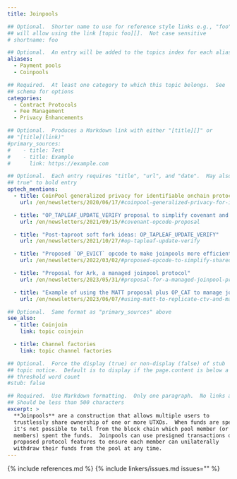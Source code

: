 ```yaml
---
title: Joinpools

## Optional.  Shorter name to use for reference style links e.g., "foo"
## will allow using the link [topic foo][].  Not case sensitive
# shortname: foo

## Optional.  An entry will be added to the topics index for each alias
aliases:
  - Payment pools
  - Coinpools

## Required.  At least one category to which this topic belongs.  See
## schema for options
categories:
  - Contract Protocols
  - Fee Management
  - Privacy Enhancements

## Optional.  Produces a Markdown link with either "[title][]" or
## "[title](link)"
#primary_sources:
#    - title: Test
#    - title: Example
#      link: https://example.com

## Optional.  Each entry requires "title", "url", and "date".  May also use "feature:
## true" to bold entry
optech_mentions:
  - title: CoinPool generalized privacy for identifiable onchain protocols
    url: /en/newsletters/2020/06/17/#coinpool-generalized-privacy-for-identifiable-onchain-protocols

  - title: "OP_TAPLEAF_UPDATE_VERIFY proposal to simplify covenant and joinpool implementation"
    url: /en/newsletters/2021/09/15/#covenant-opcode-proposal

  - title: "Post-taproot soft fork ideas: OP_TAPLEAF_UPDATE_VERIFY"
    url: /en/newsletters/2021/10/27/#op-tapleaf-update-verify

  - title: "Proposed `OP_EVICT` opcode to make joinpools more efficient"
    url: /en/newsletters/2022/03/02/#proposed-opcode-to-simplify-shared-utxo-ownership

  - title: "Proposal for Ark, a managed joinpool protocol"
    url: /en/newsletters/2023/05/31/#proposal-for-a-managed-joinpool-protocol

  - title: "Example of using the MATT proposal plus OP_CAT to manage joinpools"
    url: /en/newsletters/2023/06/07/#using-matt-to-replicate-ctv-and-manage-joinpools

## Optional.  Same format as "primary_sources" above
see_also:
  - title: Coinjoin
    link: topic coinjoin

  - title: Channel factories
    link: topic channel factories

## Optional.  Force the display (true) or non-display (false) of stub
## topic notice.  Default is to display if the page.content is below a
## threshold word count
#stub: false

## Required.  Use Markdown formatting.  Only one paragraph.  No links allowed.
## Should be less than 500 characters
excerpt: >
  **Joinpools** are a construction that allows multiple users to
  trustlessly share ownership of one or more UTXOs.  When funds are spent,
  it's not possible to tell from the block chain which pool member (or
  members) spent the funds.  Joinpools can use presigned transactions or
  proposed protocol features to ensure each member can unilaterally
  withdraw their funds from the pool at any time.
---
```


{% include references.md %}
{% include linkers/issues.md issues="" %}

